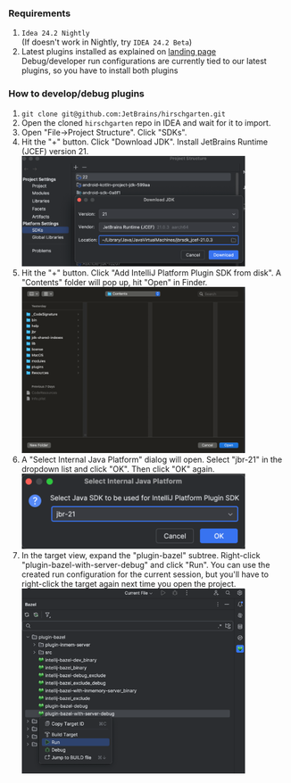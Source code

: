 ### Requirements

1) `Idea 24.2 Nightly`  
(If doesn't work in Nightly, try `IDEA 24.2 Beta`)
2) Latest plugins installed as explained on [landing page](https://lp.jetbrains.com/new-bazel-plugin/#:~:text=Install%20plugin)  
Debug/developer run configurations are currently tied to our latest plugins, so you have to install both plugins


### How to develop/debug plugins

1) `git clone git@github.com:JetBrains/hirschgarten.git`
2) Open the cloned `hirschgarten` repo in IDEA and wait for it to import.
3) Open "File->Project Structure". Click "SDKs".
4) Hit the "+" button. Click "Download JDK". Install JetBrains Runtime (JCEF) version 21.  
   <img src="dev1.png" width="400">  
5) Hit the "+" button. Click "Add IntelliJ Platform Plugin SDK from disk". A "Contents" folder will pop up, hit "Open" in Finder.  
   <img src="dev2.png" width="400">  
6) A "Select Internal Java Platform" dialog will open. Select "jbr-21" in the dropdown list and click "OK". Then click "OK" again.  
   <img src="dev3.png" width="400">  
7) In the target view, expand the "plugin-bazel" subtree. Right-click "plugin-bazel-with-server-debug" and click "Run". You can use the created run configuration for the current session, but you'll have to right-click the target again next time you open the project.    
   <img src="dev4.png" width="400">  
